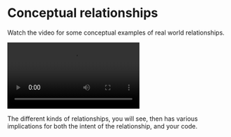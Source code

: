 # Conceptual relationships 

Watch the video for some conceptual examples of real world relationships.

<video src="https://youtu.be/uVzUWwndg30"></video>

The different kinds of relationships, you will see, then has various implications for both the intent of the relationship, and your code.